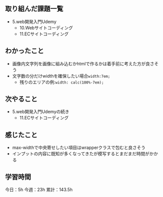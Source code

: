 ## 取り組んだ課題一覧

- 5.web開発入門Udemy
  - 10.Webサイトコーディング
  - 11.ECサイトコーディング

## わかったこと
- 画像内文字列を画像に組み込むかhtmlで作るかは着手前に考えた方が良さそう
- 文字数の分だけwidthを確保したい場合`width:7em;`
  - 残りのエリアの例:`width: calc(100%-7em);`


## 次やること

- 5.web開発入門Udemyの続き
  - 11.ECサイトコーディング

## 感じたこと
- max-widthで中央寄せしたい項目はwrapperクラスで包むと良さそう
- インプットの内容に既知が多くなってきたが模写するとまだまだ時間がかかる

## 学習時間

今日：5h
今週：23h
累計：143.5h
